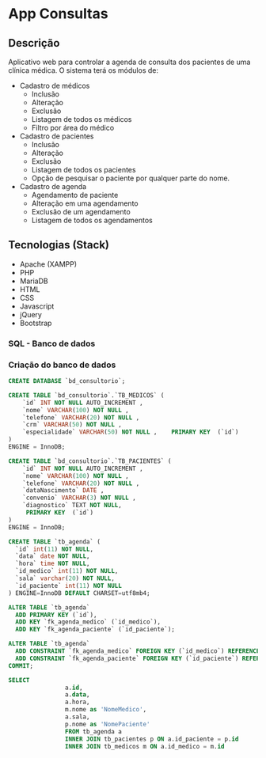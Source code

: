 # App Consultas
## Descrição
Aplicativo web para controlar a agenda de consulta dos pacientes de uma clínica médica. O sistema terá os módulos de:
- Cadastro de médicos
    - Inclusão
    - Alteração
    - Exclusão
    - Listagem de todos os médicos
    - Filtro por área do médico
- Cadastro de pacientes
    - Inclusão
    - Alteração
    - Exclusão
    - Listagem de todos os pacientes
    - Opção de pesquisar o paciente por qualquer parte do nome.
- Cadastro de agenda
    - Agendamento de paciente
    - Alteração em uma agendamento
    - Exclusão de um agendamento
    - Listagem de todos os agendamentos
## Tecnologias (Stack)
- Apache (XAMPP)
- PHP
- MariaDB
- HTML
- CSS
- Javascript
- jQuery
- Bootstrap
### SQL -  Banco de dados
### Criação do banco de dados


```sql
CREATE DATABASE `bd_consultorio`;
```
```sql
CREATE TABLE `bd_consultorio`.`TB_MEDICOS` ( 
    `id` INT NOT NULL AUTO_INCREMENT ,  
    `nome` VARCHAR(100) NOT NULL ,  
    `telefone` VARCHAR(20) NOT NULL ,  
    `crm` VARCHAR(50) NOT NULL ,  
    `especialidade` VARCHAR(50) NOT NULL ,    PRIMARY KEY  (`id`)
) 
ENGINE = InnoDB;
```
```sql
CREATE TABLE `bd_consultorio`.`TB_PACIENTES` ( 
    `id` INT NOT NULL AUTO_INCREMENT ,  
    `nome` VARCHAR(100) NOT NULL ,  
    `telefone` VARCHAR(20) NOT NULL ,  
    `dataNascimento` DATE ,  
    `convenio` VARCHAR(3) NOT NULL ,   
    `diagnostico` TEXT NOT NULL,
     PRIMARY KEY  (`id`)
) 
ENGINE = InnoDB;
```
```sql
CREATE TABLE `tb_agenda` (
  `id` int(11) NOT NULL,
  `data` date NOT NULL,
  `hora` time NOT NULL,
  `id_medico` int(11) NOT NULL,
  `sala` varchar(20) NOT NULL,
  `id_paciente` int(11) NOT NULL
) ENGINE=InnoDB DEFAULT CHARSET=utf8mb4;

ALTER TABLE `tb_agenda`
  ADD PRIMARY KEY (`id`),
  ADD KEY `fk_agenda_medico` (`id_medico`),
  ADD KEY `fk_agenda_paciente` (`id_paciente`);

ALTER TABLE `tb_agenda`
  ADD CONSTRAINT `fk_agenda_medico` FOREIGN KEY (`id_medico`) REFERENCES `tb_medicos` (`id`),
  ADD CONSTRAINT `fk_agenda_paciente` FOREIGN KEY (`id_paciente`) REFERENCES `tb_pacientes` (`id`);
COMMIT;
```
``` sql
SELECT 
                a.id, 
                a.data, 
                a.hora, 
                m.nome as 'NomeMedico', 
                a.sala, 
                p.nome as 'NomePaciente' 
                FROM tb_agenda a 
                INNER JOIN tb_pacientes p ON a.id_paciente = p.id 
                INNER JOIN tb_medicos m ON a.id_medico = m.id
```